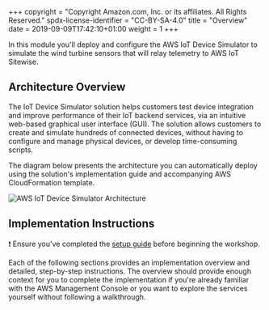 +++
copyright = "Copyright Amazon.com, Inc. or its affiliates. All Rights Reserved."
spdx-license-identifier = "CC-BY-SA-4.0"
title = "Overview"
date = 2019-09-09T17:42:10+01:00
weight = 1
+++

In this module you'll deploy and configure the AWS IoT Device Simulator to simulate the wind turbine sensors that will relay telemetry to AWS IoT Sitewise.

## Architecture Overview

The IoT Device Simulator solution helps customers test device integration and improve performance of their IoT backend services, via an intuitive web-based graphical user interface (GUI). The solution allows customers to create and simulate hundreds of connected devices, without having to configure and manage physical devices, or develop time-consuming scripts.

The diagram below presents the architecture you can automatically deploy using the solution's implementation guide and accompanying AWS CloudFormation template.

![AWS IoT Device Simulator Architecture](/images/simulator-architecture.png)

## Implementation Instructions

:heavy_exclamation_mark: Ensure you've completed the [setup guide][setup] before beginning
the workshop.

Each of the following sections provides an implementation overview and detailed, step-by-step instructions. The overview should provide enough context for you to complete the implementation if you're already familiar with the AWS Management Console or you want to explore the services yourself without following a walkthrough.

[setup]: /setup
